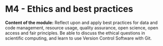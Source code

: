 # M4 - Ethics and best practices

**Content of the module:** Reflect upon and apply best practices for data and code management, resource usage, quality assurance, open science, open access and fair principles. Be able to discuss the ethical questions in scientific computing, and learn to use Version Control Software with Git.
